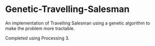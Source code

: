 # Genetic-Travelling-Salesman

An implementation of Travelling Salesman using a genetic algorithm to make the problem more tractable.

Completed using Processing 3.
